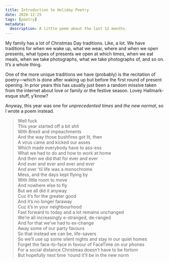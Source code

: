 ```yaml
---
title: Introduction to Holiday Poetry
date: 2020-12-25
tags: [poetry]
metadata:
  description: A little poem about the last 12 months.
---
```


My family has a lot of Christmas Day traditions. Like, a lot. We have traditions for when we wake up, what we wear, where and when we open presents, what types of presents we open at which times, when we eat meals, when we take photographs, what we take photographs of, and so on. It’s a whole thing.

One of the more unique traditions we have (probably) is the recitation of poetry—which is done after waking up but before the first round of present opening. In prior years this has usually just been a random missive taken from the internet about love or family or the festive season. Lovey Hallmark-esque stuff, y’know?

Anyway, this year was one for _unprecedented times_ and _the new normal_, so I wrote a poem instead.

<blockquote>
Well fuck<br>
This year started off a bit shit<br>
With Brexit and impeachments<br>
And the way those bushfires got lit, then<br>
A virus came and kicked our asses<br>
Which made everybody have to ass-ess<br>
What we had to do and how to work at home<br>
And then we did that for ever and ever<br>
And ever and ever and ever and ever<br>
And ever ’til life was a monochrome<br>
Mess, and the days kept flying by<br>
With little room to move<br>
And nowhere else to fly<br>
But we all did it anyway<br>
Cuz it’s for the greater good<br>
And it’s no longer faraway<br>
Cuz it’s in your neighbourhood<br>
Fast forward to today and a lot remains unchanged<br>
We’re all increasingly e-stranged, de-ranged<br>
And for that we’ve had to ex-change<br>
Away some of our party favours<br>
So that instead we can be, life-savers<br>
So we’ll use up some silent nights and stay in our quiet homes<br>
Forget the face-to-face in favour of FaceTime on our phones<br>
For a social distance Christmas doesn’t have to be forlorn<br>
But hopefully next time ‘round it’ll be in the new norm
</blockquote>
